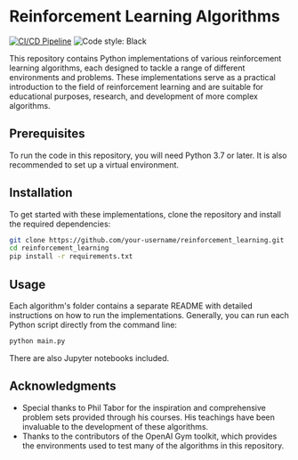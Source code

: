 # Reinforcement Learning Algorithms

[![CI/CD Pipeline](https://github.com/naivoder/reinforcement_learning/actions/workflows/cicd.yaml/badge.svg?branch=main)](https://github.com/naivoder/reinforcement_learning/actions/workflows/cicd.yaml)  ![Code style: Black](https://img.shields.io/badge/code%20style-black-000000.svg)

This repository contains Python implementations of various reinforcement learning algorithms, each designed to tackle a range of different environments and problems. These implementations serve as a practical introduction to the field of reinforcement learning and are suitable for educational purposes, research, and development of more complex algorithms.

## Prerequisites

To run the code in this repository, you will need Python 3.7 or later. It is also recommended to set up a virtual environment.

## Installation

To get started with these implementations, clone the repository and install the required dependencies:

```bash
git clone https://github.com/your-username/reinforcement_learning.git
cd reinforcement_learning
pip install -r requirements.txt
```

## Usage

Each algorithm's folder contains a separate README with detailed instructions on how to run the implementations. Generally, you can run each Python script directly from the command line:

```bash
python main.py
```

There are also Jupyter notebooks included.

## Acknowledgments

- Special thanks to Phil Tabor for the inspiration and comprehensive problem sets provided through his courses. His teachings have been invaluable to the development of these algorithms.
- Thanks to the contributors of the OpenAI Gym toolkit, which provides the environments used to test many of the algorithms in this repository.
